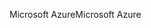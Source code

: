 <span data-ttu-id="01753-101">Microsoft Azure</span><span class="sxs-lookup"><span data-stu-id="01753-101">Microsoft Azure</span></span>